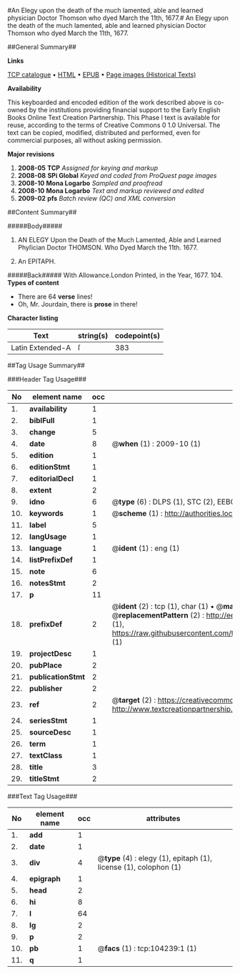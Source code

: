 #An Elegy upon the death of the much lamented, able and learned physician Doctor Thomson who dyed March the 11th, 1677.#
An Elegy upon the death of the much lamented, able and learned physician Doctor Thomson who dyed March the 11th, 1677.

##General Summary##

**Links**

[TCP catalogue](http://www.ota.ox.ac.uk/tcp/)  • 
[HTML](http://tei.it.ox.ac.uk/tcp/Texts-HTML/free/A39/A39205.html)  • 
[EPUB](http://tei.it.ox.ac.uk/tcp/Texts-EPUB/free/A39/A39205.epub) • 
[Page images (Historical Texts)](https://data.historicaltexts.jisc.ac.uk/view?pubId=eebo-15623415e&pageId=eebo-15623415e-104239-1)

**Availability**

This keyboarded and encoded edition of the
	       work described above is co-owned by the institutions
	       providing financial support to the Early English Books
	       Online Text Creation Partnership. This Phase I text is
	       available for reuse, according to the terms of Creative
	       Commons 0 1.0 Universal. The text can be copied,
	       modified, distributed and performed, even for
	       commercial purposes, all without asking permission.

**Major revisions**

1. __2008-05__ __TCP__ *Assigned for keying and markup*
1. __2008-08__ __SPi Global__ *Keyed and coded from ProQuest page images*
1. __2008-10__ __Mona Logarbo__ *Sampled and proofread*
1. __2008-10__ __Mona Logarbo__ *Text and markup reviewed and edited*
1. __2009-02__ __pfs__ *Batch review (QC) and XML conversion*

##Content Summary##

#####Body#####

1. AN ELEGY Upon the Death of the Much Lamented, Able and Learned Phyſician Doctor THOMSON. Who Dyed March the 11th. 1677.

1. An EPITAPH.

#####Back#####
With Allowance.London Printed, in the Year, 1677. 104.
**Types of content**

  * There are 64 **verse** lines!
  * Oh, Mr. Jourdain, there is **prose** in there!

**Character listing**


|Text|string(s)|codepoint(s)|
|---|---|---|
|Latin Extended-A|ſ|383|

##Tag Usage Summary##

###Header Tag Usage###

|No|element name|occ|attributes|
|---|---|---|---|
|1.|__availability__|1||
|2.|__biblFull__|1||
|3.|__change__|5||
|4.|__date__|8| @__when__ (1) : 2009-10 (1)|
|5.|__edition__|1||
|6.|__editionStmt__|1||
|7.|__editorialDecl__|1||
|8.|__extent__|2||
|9.|__idno__|6| @__type__ (6) : DLPS (1), STC (2), EEBO-CITATION (1), OCLC (1), VID (1)|
|10.|__keywords__|1| @__scheme__ (1) : http://authorities.loc.gov/ (1)|
|11.|__label__|5||
|12.|__langUsage__|1||
|13.|__language__|1| @__ident__ (1) : eng (1)|
|14.|__listPrefixDef__|1||
|15.|__note__|6||
|16.|__notesStmt__|2||
|17.|__p__|11||
|18.|__prefixDef__|2| @__ident__ (2) : tcp (1), char (1)  •  @__matchPattern__ (2) : ([0-9\-]+):([0-9IVX]+) (1), (.+) (1)  •  @__replacementPattern__ (2) : http://eebo.chadwyck.com/downloadtiff?vid=$1&page=$2 (1), https://raw.githubusercontent.com/textcreationpartnership/Texts/master/tcpchars.xml#$1 (1)|
|19.|__projectDesc__|1||
|20.|__pubPlace__|2||
|21.|__publicationStmt__|2||
|22.|__publisher__|2||
|23.|__ref__|2| @__target__ (2) : https://creativecommons.org/publicdomain/zero/1.0/ (1), http://www.textcreationpartnership.org/docs/. (1)|
|24.|__seriesStmt__|1||
|25.|__sourceDesc__|1||
|26.|__term__|1||
|27.|__textClass__|1||
|28.|__title__|3||
|29.|__titleStmt__|2||


###Text Tag Usage###

|No|element name|occ|attributes|
|---|---|---|---|
|1.|__add__|1||
|2.|__date__|1||
|3.|__div__|4| @__type__ (4) : elegy (1), epitaph (1), license (1), colophon (1)|
|4.|__epigraph__|1||
|5.|__head__|2||
|6.|__hi__|8||
|7.|__l__|64||
|8.|__lg__|2||
|9.|__p__|2||
|10.|__pb__|1| @__facs__ (1) : tcp:104239:1 (1)|
|11.|__q__|1||
